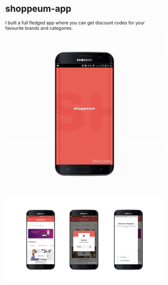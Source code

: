 # shoppeum-app

I built a full fledged app where you can get discount codes for your favourite brands and categories.

<p align="center"><img src="https://github.com/ahmed-dys99/shoppeum-app/blob/main/demo.gif" width="500"/></p>

<p align="center"><img src="https://github.com/ahmed-dys99/shoppeum-app/blob/main/demo.png"/></p>
